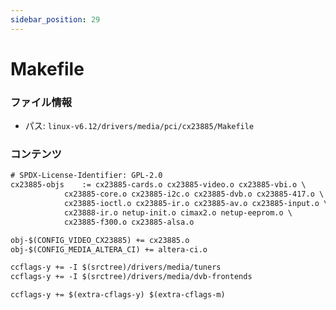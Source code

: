 ```yaml
---
sidebar_position: 29
---
```

# Makefile

### ファイル情報

- パス: `linux-v6.12/drivers/media/pci/cx23885/Makefile`

### コンテンツ

```txt
# SPDX-License-Identifier: GPL-2.0
cx23885-objs	:= cx23885-cards.o cx23885-video.o cx23885-vbi.o \
		    cx23885-core.o cx23885-i2c.o cx23885-dvb.o cx23885-417.o \
		    cx23885-ioctl.o cx23885-ir.o cx23885-av.o cx23885-input.o \
		    cx23888-ir.o netup-init.o cimax2.o netup-eeprom.o \
		    cx23885-f300.o cx23885-alsa.o

obj-$(CONFIG_VIDEO_CX23885) += cx23885.o
obj-$(CONFIG_MEDIA_ALTERA_CI) += altera-ci.o

ccflags-y += -I $(srctree)/drivers/media/tuners
ccflags-y += -I $(srctree)/drivers/media/dvb-frontends

ccflags-y += $(extra-cflags-y) $(extra-cflags-m)

```
